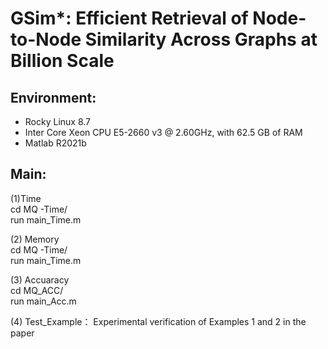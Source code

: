 # GSim*: Efficient Retrieval of Node-to-Node Similarity Across Graphs at Billion Scale

## Environment:
- Rocky Linux 8.7
- Inter Core Xeon CPU E5-2660 v3 @ 2.60GHz, with 62.5 GB of RAM
- Matlab R2021b

## Main:
(1)Time  
cd MQ -Time/  
run main_Time.m  
  
(2) Memory  
cd MQ -Time/  
run main_Time.m  
  
(3) Accuaracy  
cd MQ_ACC/  
run main_Acc.m  

(4) Test_Example： Experimental verification of Examples 1 and 2 in the paper

